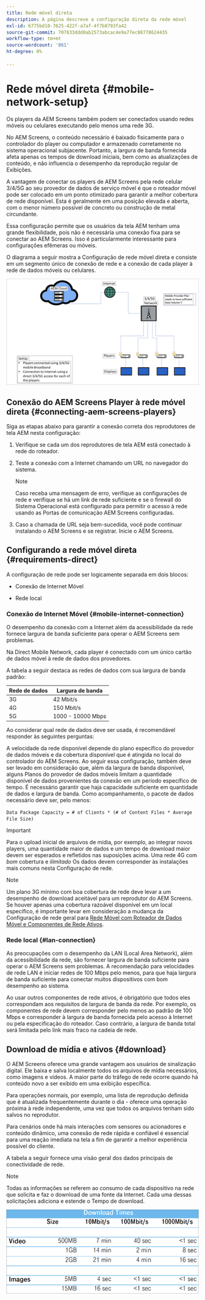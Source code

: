 ```yaml
---
title: Rede móvel direta
description: A página descreve a configuração direta da rede móvel
exl-id: 6775bd10-7625-422f-a7af-4f7b8793fa42
source-git-commit: 707833ddd8ab2573abcac4e9a77ec88778624435
workflow-type: tm+mt
source-wordcount: '861'
ht-degree: 0%

---
```


# Rede móvel direta {#mobile-network-setup}

Os players da AEM Screens também podem ser conectados usando redes móveis ou celulares executando pelo menos uma rede 3G.

No AEM Screens, o conteúdo necessário é baixado fisicamente para o controlador do player ou computador e armazenado corretamente no sistema operacional subjacente. Portanto, a largura de banda fornecida afeta apenas os tempos de download iniciais, bem como as atualizações de conteúdo, e não influencia o desempenho da reprodução regular de Exibições.

A vantagem de conectar os players de AEM Screens pela rede celular 3/4/5G ao seu provedor de dados de serviço móvel é que o roteador móvel pode ser colocado em um ponto otimizado para garantir a melhor cobertura de rede disponível. Esta é geralmente em uma posição elevada e aberta, com o menor número possível de concreto ou construção de metal circundante.

Essa configuração permite que os usuários da tela AEM tenham uma grande flexibilidade, pois não é necessária uma conexão fixa para se conectar ao AEM Screens. Isso é particularmente interessante para configurações efêmeras ou móveis.

O diagrama a seguir mostra a Configuração de rede móvel direta e consiste em um segmento único de conexão de rede e a conexão de cada player à rede de dados móveis ou celulares.

![](/help/using/assets/direct-mobile-1.png)

## Conexão do AEM Screens Player à rede móvel direta {#connecting-aem-screens-players}

Siga as etapas abaixo para garantir a conexão correta dos reprodutores de tela AEM nesta configuração:

1. Verifique se cada um dos reprodutores de tela AEM está conectado à rede do roteador.

1. Teste a conexão com a Internet chamando um URL no navegador do sistema.

   >[!NOTE]
   >Caso receba uma mensagem de erro, verifique as configurações de rede e verifique se há um link de rede suficiente e se o firewall do Sistema Operacional está configurado para permitir o acesso à rede usando as Portas de comunicação AEM Screens configuradas.

1. Caso a chamada de URL seja bem-sucedida, você pode continuar instalando o AEM Screens e se registrar. Inicie o AEM Screens.

## Configurando a rede móvel direta {#requirements-direct}

A configuração de rede pode ser logicamente separada em dois blocos:

* Conexão de Internet Móvel

* Rede local

### Conexão de Internet Móvel {#mobile-internet-connection}

O desempenho da conexão com a Internet além da acessibilidade da rede fornece largura de banda suficiente para operar o AEM Screens sem problemas.

Na Direct Mobile Network, cada player é conectado com um único cartão de dados móvel à rede de dados dos provedores.

A tabela a seguir destaca as redes de dados com sua largura de banda padrão:

| Rede de dados | Largura de banda |
|--- |--- |
| 3G | 42 Mbit/s |
| 4G | 150 Mbit/s |
| 5G | 1000 - 10000 Mbps |

Ao considerar qual rede de dados deve ser usada, é recomendável responder às seguintes perguntas:

A velocidade da rede disponível depende do plano específico do provedor de dados móveis e da cobertura disponível que é atingida no local do controlador do AEM Screens.
Ao seguir essa configuração, também deve ser levado em consideração que, além da largura de banda disponível, alguns Planos do provedor de dados móveis limitam a quantidade disponível de dados provenientes da conexão em um período específico de tempo. É necessário garantir que haja capacidade suficiente em quantidade de dados e largura de banda.
Como acompanhamento, o pacote de dados necessário deve ser, pelo menos:

`Data Package Capacity = # of Clients * (# of Content Files * Average File Size)`


>[!IMPORTANT]
>Para o upload inicial de arquivos de mídia, por exemplo, ao integrar novos players, uma quantidade maior de dados e um tempo de download maior devem ser esperados e refletidos nas suposições acima. Uma rede 4G com *bom* cobertura e *ilimitado* Os dados devem corresponder às instalações mais comuns nesta Configuração de rede.

>[!NOTE]
>Um plano 3G mínimo com boa cobertura de rede deve levar a um desempenho de download aceitável para um reprodutor do AEM Screens. Se houver apenas uma cobertura razoável disponível em um local específico, é importante levar em consideração a mudança da Configuração de rede geral para [Rede Móvel com Roteador de Dados Móvel e Componentes de Rede Ativos](/help/using/mobile-network-router.md).


### Rede local {#lan-connection}

As preocupações com o desempenho da LAN (Local Area Network), além da acessibilidade da rede, são fornecer largura de banda suficiente para operar o AEM Screens sem problemas. A recomendação para velocidades de rede LAN é iniciar redes de 100 Mbps pelo menos, para que haja largura de banda suficiente para conectar muitos dispositivos com bom desempenho ao sistema.

Ao usar outros componentes de rede ativos, é obrigatório que todos eles correspondam aos requisitos de largura de banda da rede. Por exemplo, os componentes de rede devem corresponder pelo menos ao padrão de 100 Mbps e corresponder à largura de banda fornecida pelo acesso à Internet ou pela especificação do roteador. Caso contrário, a largura de banda total será limitada pelo link mais fraco na cadeia de rede.

## Download de mídia e ativos {#download}

O AEM Screens oferece uma grande vantagem aos usuários de sinalização digital. Ele baixa e salva localmente todos os arquivos de mídia necessários, como imagens e vídeos. A maior parte do tráfego de rede ocorre quando há conteúdo novo a ser exibido em uma exibição específica.

Para operações normais, por exemplo, uma lista de reprodução definida que é atualizada frequentemente durante o dia - oferece uma operação próxima à rede independente, uma vez que todos os arquivos tenham sido salvos no reprodutor.

Para cenários onde há mais interações com sensores ou acionadores e conteúdo dinâmico, uma conexão de rede rápida e confiável é essencial para uma reação imediata na tela a fim de garantir a melhor experiência possível do cliente.

A tabela a seguir fornece uma visão geral dos dados principais de conectividade de rede.

>[!NOTE]
>
>Todas as informações se referem ao consumo de cada dispositivo na rede que solicita e faz o download de uma fonte da Internet. Cada uma dessas solicitações adiciona e estende o Tempo de download.

![](/help/using/assets/download-times-mobile.png)
